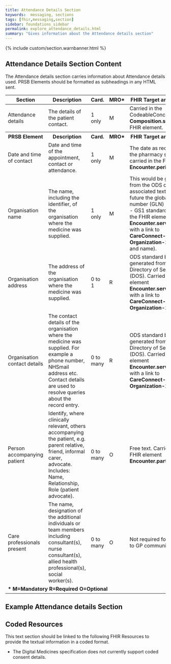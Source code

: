 ```yaml
---
title: Attendance Details Section
keywords:  messaging, sections
tags: [fhir,messaging,section]
sidebar: foundations_sidebar
permalink: explore_attendance_details.html
summary: "Gives information about the Attendance details section"
---
```


{% include custom/section.warnbanner.html %}

## Attendance Details Section Content ##
The Attendance details section carries information about Attendance details used. PRSB Elements should be formatted as subheadings in any HTML sent.


<table style="width:100%;max-width: 100%;">
	<thead>
		<tr>
			<th width="15%">Section</th>
			<th width="35%">Description</th>
			<th width="5%">Card.</th>
			<th width="5%">MRO*</th>
			<th width="40%">FHIR Target and Guidance</th>
		</tr>
	</thead>
 	<tbody>
 		<tr>
   			<td>Attendance details</td>
  			<td>The details of the patient contact.</td>
   			<td>1 only</td>
   			<td>M</td>
			<td>Carried in the CodeableConcept of <b>Composition.section.code</b> FHIR element.</td>
  		</tr>
		<tr>
			<th>PRSB Element</th>
			<th>Description</th>
			<th>Card.</th>
			<th>MRO*</th>
			<th>FHIR Target and Guidance</th>		
		</tr>
  		<tr>
   			<td>Date and time of contact</td>
   			<td>Date and time of the appointment, contact or attendance.</td>
   			<td>1 only</td>
   			<td>M</td>
   			<td>The date as recorded by the pharmacy system and carried in the FHIR element <b>Encounter.period.start</b>.</td>
  		</tr>
		<tr>
   			<td>Organisation name</td>
   			<td>The name, including the identifier, of the organisation where the medicine was supplied.</td>
   			<td>1 only</td>
   			<td>M</td>
   			<td>This would be generated from the ODS code and associated text. In the future the global location number (GLN) may be used - GS1 standard. Carried in the FHIR element <b>Encounter.serviceProvider</b> with a link to <b>CareConnect-Organization-1</b> (identifier and name).</td>
  		</tr>
		<tr>
   			<td>Organisation address</td>
   			<td>The address of the organisation where the medicine was supplied.</td>
   			<td>0 to 1</td>
   			<td>R</td>
   			<td>ODS standard but may be generated from the Directory of Services (DOS). Carried in the FHIR element <b>Encounter.serviceProvider</b> with a link to <b>CareConnect-Organization-1</b> (address).</td>
  		</tr>
		<tr>
   			<td>Organisation contact details</td>
   			<td>The contact details of the organisation where the medicine was supplied. For example a phone number, NHSmail address etc. Contact details are used to resolve queries about the record entry.</td>
   			<td>0 to many</td>
   			<td>R</td>
   			<td>ODS standard but may be generated from the Directory of Services (DOS). Carried in the FHIR element <b>Encounter.serviceProvider</b> with a link to <b>CareConnect-Organization-1</b> (telecom).</td>
  		</tr>
		<tr>
   			<td>Person accompanying patient</td>
   			<td>Identify, where clinically relevant, others accompanying the patient, e.g. parent relative, friend, informal carer, advocate. Includes: Name, Relationship, Role (patient advocate).</td>
   			<td>0 to many</td>
   			<td>O</td>
   			<td>Free text. Carried in the FHIR element <b>Encounter.participant</b>.</td>
  		</tr>
		<tr>
   			<td>Care professionals present</td>
   			<td>The name, designation of the additional individuals or team members including consultant(s), nurse consultant(s), allied health professional(s), social worker(s).</td>
   			<td>0 to many</td>
   			<td>O</td>
   			<td>Not required for Pharmacy to GP communication.</td>
  		</tr>
		<tr>
		<td colspan="5"><b>* M=Mandatory R=Required O=Optional</b></td>
		</tr>
 	</tbody>
</table>


## Example Attendance details Section ##

<script src="https://gist.github.com/IOPS-DEV/6f8df85f74e8039a4c76085b531bfea1.js"></script>

## Coded Resources ##

This text section should be linked to the following FHIR Resources to provide the textual information in a coded format.

- The Digital Medicines specification does not currently support coded consent details.






